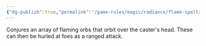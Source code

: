 ```yaml
---
{"dg-publish":true,"permalink":"/game-rules/magic/radiance/flame-spells/burning-stars/"}
---
```


Conjures an array of flaming orbs that orbit over the caster's head. These can then be hurled at foes as a ranged attack.